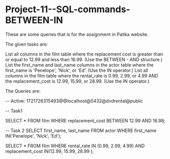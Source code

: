 # Project-11--SQL-commands-BETWEEN-IN
These are some queries that is for the assignment in Patika website.

The given tasks are:

List all columns in the film table where the replacement cost is greater than or equal to 12.99 and less than 16.99. (Use the BETWEEN - AND structure.)
List the first_name and last_name columns in the actor table where the first_name is 'Penelope', 'Nick', or 'Ed'. (Use the IN operator.)
List all columns in the film table where the rental_rate is 0.99, 2.99, or 4.99 AND the replacement_cost is 12.99, 15.99, or 28.99. (Use the IN operator.)

The Queries are: 

-- Active: 1721726315493@@localhost@5432@dvdrental@public

-- Task1

SELECT *
FROM film
WHERE replacement_cost BETWEEN 12.99 AND 16.98;


-- Task 2
SELECT first_name, last_name
FROM actor
WHERE first_name IN('Penelope', 'Nick', 'Ed');



SELECT *
FROM film
WHERE rental_rate IN (0.99, 2.99, 4.99) AND replacement_cost IN(12.99, 15.99, 28.99 ); 


